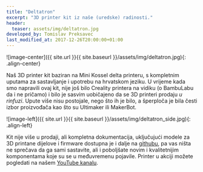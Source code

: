 ```yaml
---
title: "Deltatron"
excerpt: "3D printer kit iz naše (uredske) radinosti."
header:
  teaser: assets/img/deltatron.jpg
developed_by: Tomislav Preksavec
last_modified_at: 2017-12-26T20:00:00+01:00
---
```


![image-center]({{ site.url }}{{ site.baseurl }}/assets/img/deltatron.jpg){: .align-center}

Naš 3D printer kit baziran na Mini Kossel delta printeru, s kompletnim uputama za sastavljanje i upotrebu na hrvatskom jeziku. U vrijeme kada smo napravili ovaj kit, nije još bilo Creality printera na vidiku (o BambuLabu da i ne pričamo) i bilo je sasvim uobičajeno da se 3D printeri prodaju *u rinfuzi*. Upute više nisu postojale, nego što ih je bilo, a šperploča je bila česti izbor proizvođača kao što su Ultimaker ili MakerBot. 

![image-left]({{ site.url }}{{ site.baseurl }}/assets/img/deltatron_side.jpg){: .align-left}

Kit nije više u prodaji, ali kompletna dokumentacija, uključujući modele za 3D printane dijelove i firmware dostupna je i dalje na [githubu](https://github.com/mikrotron-zg/deltatron), pa vas ništa ne sprečava da ga sami sastavite, ali i poboljšate novim i kvalitetnijim komponentama koje su se u međuvremenu pojavile. Printer u akciji možete pogledati na našem [YouTube kanalu](https://youtu.be/vBpD6sLiaDU?si=ZRqAv8ecJXMVoPtJ).